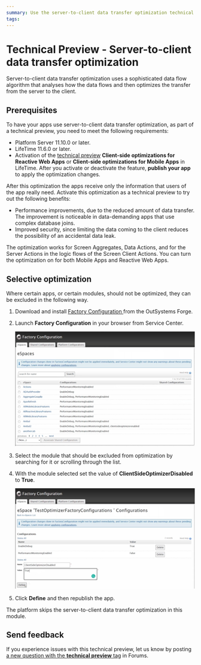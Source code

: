 ```yaml
---
summary: Use the server-to-client data transfer optimization technical preview to reduce the data client apps receive.
tags:
---
```


# Technical Preview - Server-to-client data transfer optimization

Server-to-client data transfer optimization uses a sophisticated data flow algorithm that analyses how the data flows and then optimizes the transfer from the server to the client. 

## Prerequisites

To have your apps use server-to-client data transfer optimization, as part of a technical preview, you need to meet the following requirements:

* Platform Server 11.10.0 or later.
* LifeTime 11.6.0 or later.
* Activation of the [technical preview](https://success.outsystems.com/Support/Enterprise_Customers/Upgrading/Technical_Preview_features) **Client-side optimizations for Reactive Web Apps** or **Client-side optimizations for Mobile Apps** in LifeTime. After you activate or deactivate  the feature, **publish your app** to apply the optimization changes.

After this optimization the apps receive only the information that users of the app really need. Activate this optimization as a technical preview to try out the following benefits:

* Performance improvements, due to the reduced amount of data transfer. The improvement is noticeable in data-demanding apps that use complex database joins.
* Improved security, since limiting the data coming to the client reduces the possibility of an accidental data leak.

The optimization works for Screen Aggregates, Data Actions, and for the Server Actions in the logic flows of the Screen Client Actions. You can turn the optimization on for both Mobile Apps and Reactive Web Apps.

## Selective optimization

Where certain apps, or certain modules, should not be optimized, they can be excluded in the following way.

1. Download and install [Factory Configuration ](https://www.outsystems.com/forge/component-overview/25/factory-configuration) from the OutSystems Forge.

2. Launch **Factory Configuration** in your browser from Service Center.

    ![List of modules in Factory Configuration](images/factory-configuration-main-screen.png?width=700)

3. Select the module that should be excluded from optimization by searching for it or scrolling through the list.

4. With the module selected set the value of  **ClientSideOptimizerDisabled** to **True**.

    ![Adding a new configuration value](images/factory-configuration-remove-optimization.png?width=700)

5. Click **Define** and then republish the app.

The platform skips the server-to-client data transfer optimization in this module.

## Send feedback

If you experience issues with this technical preview, let us know by posting [a new question with the **technical preview** tag](https://www.outsystems.com/forums/tag/6875/technical-preview/) in Forums.
